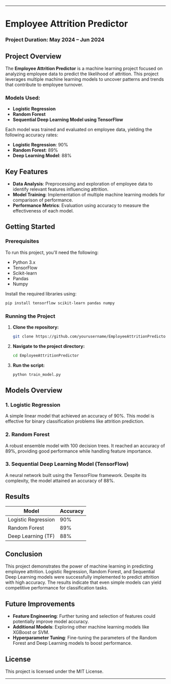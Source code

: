 
---

# Employee Attrition Predictor

### Project Duration: May 2024 – Jun 2024

## Project Overview

The **Employee Attrition Predictor** is a machine learning project focused on analyzing employee data to predict the likelihood of attrition. This project leverages multiple machine learning models to uncover patterns and trends that contribute to employee turnover.

### Models Used:
- **Logistic Regression**
- **Random Forest**
- **Sequential Deep Learning Model using TensorFlow**

Each model was trained and evaluated on employee data, yielding the following accuracy rates:
- **Logistic Regression**: 90%
- **Random Forest**: 89%
- **Deep Learning Model**: 88%

## Key Features

- **Data Analysis**: Preprocessing and exploration of employee data to identify relevant features influencing attrition.
- **Model Training**: Implementation of multiple machine learning models for comparison of performance.
- **Performance Metrics**: Evaluation using accuracy to measure the effectiveness of each model.

## Getting Started

### Prerequisites

To run this project, you'll need the following:
- Python 3.x
- TensorFlow
- Scikit-learn
- Pandas
- Numpy

Install the required libraries using:

```bash
pip install tensorflow scikit-learn pandas numpy
```

### Running the Project

1. **Clone the repository:**
   ```bash
   git clone https://github.com/yourusername/EmployeeAttritionPredictor.git
   ```

2. **Navigate to the project directory:**
   ```bash
   cd EmployeeAttritionPredictor
   ```

3. **Run the script:**
   ```bash
   python train_model.py
   ```

## Models Overview

### 1. Logistic Regression
A simple linear model that achieved an accuracy of 90%. This model is effective for binary classification problems like attrition prediction.

### 2. Random Forest
A robust ensemble model with 100 decision trees. It reached an accuracy of 89%, providing good performance while handling feature importance.

### 3. Sequential Deep Learning Model (TensorFlow)
A neural network built using the TensorFlow framework. Despite its complexity, the model attained an accuracy of 88%.

## Results

| Model               | Accuracy |
|---------------------|----------|
| Logistic Regression | 90%      |
| Random Forest       | 89%      |
| Deep Learning (TF)  | 88%      |

## Conclusion

This project demonstrates the power of machine learning in predicting employee attrition. Logistic Regression, Random Forest, and Sequential Deep Learning models were successfully implemented to predict attrition with high accuracy. The results indicate that even simple models can yield competitive performance for classification tasks.

## Future Improvements

- **Feature Engineering**: Further tuning and selection of features could potentially improve model accuracy.
- **Additional Models**: Exploring other machine learning models like XGBoost or SVM.
- **Hyperparameter Tuning**: Fine-tuning the parameters of the Random Forest and Deep Learning models to boost performance.

## License

This project is licensed under the MIT License.

---

